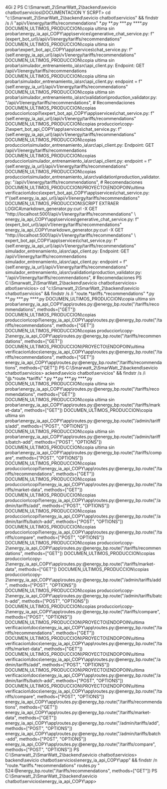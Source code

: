4Gi     2
PS C:\Smarwatt_2\SmarWatt_2\backend\sevicio chatbot\servicios\DOCUMENTACION Y SCRPT> cd "c:\Smarwatt_2\SmarWatt_2\backend\sevicio chatbot\servicios" && findstr /s /i "api/v1/energy/tariffs/recommendations" *.py *\*.py *\*\*.py *\*\*\*.py
DOCUMEN_ULTIMOS_PRODUCCION\copia ultima sin probar\energy_ia_api_COPY\app\services\generative_chat_service.py:                f"{expert_bot_url}/api/v1/energy/tariffs/recommendations" 
DOCUMEN_ULTIMOS_PRODUCCION\copia ultima sin probar\expert_bot_api_COPY\app\services\chat_service.py:                    f"{self.energy_ia_api_url}/api/v1/energy/tariffs/recommendations"
DOCUMEN_ULTIMOS_PRODUCCION\copia ultima sin probar\simulador_entrenamiento_ia\src\api_client.py:        Endpoint: GET /api/v1/energy/tariffs/recommendations
DOCUMEN_ULTIMOS_PRODUCCION\copia ultima sin probar\simulador_entrenamiento_ia\src\api_client.py:        endpoint = f"{self.energy_ia_url}/api/v1/energy/tariffs/recommendations"        
DOCUMEN_ULTIMOS_PRODUCCION\copia ultima sin probar\simulador_entrenamiento_ia\src\validation\production_validator.py:                "/api/v1/energy/tariffs/recommendations",  # Recomendaciones
DOCUMEN_ULTIMOS_PRODUCCION\copias produccion\copi1\expert_bot_api_COPY\app\services\chat_service.py:                    f"{self.energy_ia_api_url}/api/v1/energy/tariffs/recommendations"
DOCUMEN_ULTIMOS_PRODUCCION\copias produccion\copy-2\expert_bot_api_COPY\app\services\chat_service.py:                    f"{self.energy_ia_api_url}/api/v1/energy/tariffs/recommendations"
DOCUMEN_ULTIMOS_PRODUCCION\copias produccion\simulador_entrenamiento_ia\src\api_client.py:        Endpoint: GET /api/v1/energy/tariffs/recommendations
DOCUMEN_ULTIMOS_PRODUCCION\copias produccion\simulador_entrenamiento_ia\src\api_client.py:        endpoint = f"{self.energy_ia_url}/api/v1/energy/tariffs/recommendations"
DOCUMEN_ULTIMOS_PRODUCCION\copias produccion\simulador_entrenamiento_ia\src\validation\production_validator.py:                "/api/v1/energy/tariffs/recommendations",  # Recomendaciones
DOCUMEN_ULTIMOS_PRODUCCION\PROYECTO\ENDOPOIN\ultima verificacion\docs\expert_bot_api_COPY\app\services\chat_service.py:                   
 f"{self.energy_ia_api_url}/api/v1/energy/tariffs/recommendations"
DOCUMEN_ULTIMOS_PRODUCCION\SCRIPT EXTRAER LOGICA\markdown_generator.py:curl -X GET "http://localhost:5001/api/v1/energy/tariffs/recommendations" \\
energy_ia_api_COPY\app\services\generative_chat_service.py:                f"{expert_bot_url}/api/v1/energy/tariffs/recommendations"      
energy_ia_api_COPY\markdown_generator.py:curl -X GET "http://localhost:5001/api/v1/energy/tariffs/recommendations" \\
expert_bot_api_COPY\app\services\chat_service.py:                    f"{self.energy_ia_api_url}/api/v1/energy/tariffs/recommendations"    
simulador_entrenamiento_ia\src\api_client.py:        Endpoint: GET /api/v1/energy/tariffs/recommendations
simulador_entrenamiento_ia\src\api_client.py:        endpoint = f"{self.energy_ia_url}/api/v1/energy/tariffs/recommendations"
simulador_entrenamiento_ia\src\validation\production_validator.py:                "/api/v1/energy/tariffs/recommendations",  # Recomendaciones
PS C:\Smarwatt_2\SmarWatt_2\backend\sevicio chatbot\servicios>
atbot\servicios> cd "c:\Smarwatt_2\SmarWatt_2\backend\sevicio chatbot\servicios" && findstr /s /i "route.*tariffs.*recommendations" *.py *\*.py *\*\*.py *\*\*\*.py
DOCUMEN_ULTIMOS_PRODUCCION\copia ultima sin probar\energy_ia_api_COPY\app\routes.py:@energy_bp.route("/tariffs/recommendations", methods=["GET"])
DOCUMEN_ULTIMOS_PRODUCCION\copias produccion\copi1\energy_ia_api_COPY\app\routes.py:@energy_bp.route("/tariffs/recommendations", methods=["GET"])
DOCUMEN_ULTIMOS_PRODUCCION\copias produccion\copy-2\energy_ia_api_COPY\app\routes.py:@energy_bp.route("/tariffs/recommendations", methods=["GET"])
DOCUMEN_ULTIMOS_PRODUCCION\PROYECTO\ENDOPOIN\ultima verificacion\docs\energy_ia_api_COPY\app\routes.py:@energy_bp.route("/tariffs/recommendations", methods=["GET"])
energy_ia_api_COPY\app\routes.py:@energy_bp.route("/tariffs/recommendations", methods=["GET"])
PS C:\Smarwatt_2\SmarWatt_2\backend\sevicio chatbot\servicios>
ackend\sevicio chatbot\servicios" && findstr /s /i "@.*route.*tariffs" *.py *\*.py *\*\*.py *\*\*\*.py
DOCUMEN_ULTIMOS_PRODUCCION\copia ultima sin probar\energy_ia_api_COPY\app\routes.py:@energy_bp.route("/tariffs/recommendations", methods=["GET"])
DOCUMEN_ULTIMOS_PRODUCCION\copia ultima sin probar\energy_ia_api_COPY\app\routes.py:@energy_bp.route("/tariffs/market-data", methods=["GET"])
DOCUMEN_ULTIMOS_PRODUCCION\copia ultima sin probar\energy_ia_api_COPY\app\routes.py:@energy_bp.route("/admin/tariffs/add", methods=["POST", "OPTIONS"])
DOCUMEN_ULTIMOS_PRODUCCION\copia ultima sin probar\energy_ia_api_COPY\app\routes.py:@energy_bp.route("/admin/tariffs/batch-add", methods=["POST", "OPTIONS"])
DOCUMEN_ULTIMOS_PRODUCCION\copia ultima sin probar\energy_ia_api_COPY\app\routes.py:@energy_bp.route("/tariffs/compare", methods=["POST", "OPTIONS"])
DOCUMEN_ULTIMOS_PRODUCCION\copias produccion\copi1\energy_ia_api_COPY\app\routes.py:@energy_bp.route("/tariffs/recommendations", methods=["GET"])
DOCUMEN_ULTIMOS_PRODUCCION\copias produccion\copi1\energy_ia_api_COPY\app\routes.py:@energy_bp.route("/tariffs/market-data", methods=["GET"])
DOCUMEN_ULTIMOS_PRODUCCION\copias produccion\copi1\energy_ia_api_COPY\app\routes.py:@energy_bp.route("/admin/tariffs/add", methods=["POST", "OPTIONS"])
DOCUMEN_ULTIMOS_PRODUCCION\copias produccion\copi1\energy_ia_api_COPY\app\routes.py:@energy_bp.route("/admin/tariffs/batch-add", methods=["POST", "OPTIONS"])
DOCUMEN_ULTIMOS_PRODUCCION\copias produccion\copi1\energy_ia_api_COPY\app\routes.py:@energy_bp.route("/tariffs/compare", methods=["POST", "OPTIONS"])
DOCUMEN_ULTIMOS_PRODUCCION\copias produccion\copy-2\energy_ia_api_COPY\app\routes.py:@energy_bp.route("/tariffs/recommendations", methods=["GET"])
DOCUMEN_ULTIMOS_PRODUCCION\copias produccion\copy-2\energy_ia_api_COPY\app\routes.py:@energy_bp.route("/tariffs/market-data", methods=["GET"])
DOCUMEN_ULTIMOS_PRODUCCION\copias produccion\copy-2\energy_ia_api_COPY\app\routes.py:@energy_bp.route("/admin/tariffs/add", methods=["POST", "OPTIONS"])
DOCUMEN_ULTIMOS_PRODUCCION\copias produccion\copy-2\energy_ia_api_COPY\app\routes.py:@energy_bp.route("/admin/tariffs/batch-add", methods=["POST", "OPTIONS"])
DOCUMEN_ULTIMOS_PRODUCCION\copias produccion\copy-2\energy_ia_api_COPY\app\routes.py:@energy_bp.route("/tariffs/compare", methods=["POST", "OPTIONS"])
DOCUMEN_ULTIMOS_PRODUCCION\PROYECTO\ENDOPOIN\ultima verificacion\docs\energy_ia_api_COPY\app\routes.py:@energy_bp.route("/tariffs/recommendations", methods=["GET"])
DOCUMEN_ULTIMOS_PRODUCCION\PROYECTO\ENDOPOIN\ultima verificacion\docs\energy_ia_api_COPY\app\routes.py:@energy_bp.route("/tariffs/market-data", methods=["GET"])
DOCUMEN_ULTIMOS_PRODUCCION\PROYECTO\ENDOPOIN\ultima verificacion\docs\energy_ia_api_COPY\app\routes.py:@energy_bp.route("/admin/tariffs/add", methods=["POST", "OPTIONS"])
DOCUMEN_ULTIMOS_PRODUCCION\PROYECTO\ENDOPOIN\ultima verificacion\docs\energy_ia_api_COPY\app\routes.py:@energy_bp.route("/admin/tariffs/batch-add", methods=["POST", "OPTIONS"])        
DOCUMEN_ULTIMOS_PRODUCCION\PROYECTO\ENDOPOIN\ultima verificacion\docs\energy_ia_api_COPY\app\routes.py:@energy_bp.route("/tariffs/compare", methods=["POST", "OPTIONS"])
energy_ia_api_COPY\app\routes.py:@energy_bp.route("/tariffs/recommendations", methods=["GET"])
energy_ia_api_COPY\app\routes.py:@energy_bp.route("/tariffs/market-data", methods=["GET"])  
energy_ia_api_COPY\app\routes.py:@energy_bp.route("/admin/tariffs/add", methods=["POST", "OPTIONS"])
energy_ia_api_COPY\app\routes.py:@energy_bp.route("/admin/tariffs/batch-add", methods=["POST", "OPTIONS"])
energy_ia_api_COPY\app\routes.py:@energy_bp.route("/tariffs/compare", methods=["POST", "OPTIONS"])
PS C:\Smarwatt_2\SmarWatt_2\backend\sevicio chatbot\servicios>
backend\sevicio chatbot\servicios\energy_ia_api_COPY\app" && findstr /n "route.*tariffs.*recommendations" routes.py                  "
524:@energy_bp.route("/tariffs/recommendations", methods=["GET"])
PS C:\Smarwatt_2\SmarWatt_2\backend\sevicio chatbot\servicios\energy_ia_api_COPY\app>       